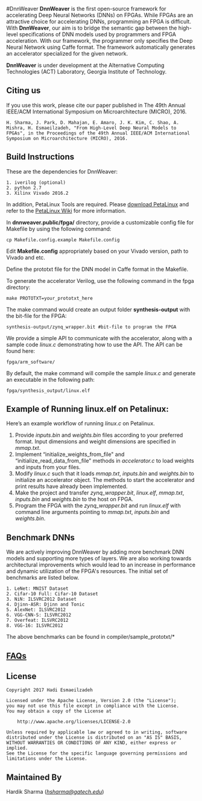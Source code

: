 #DnnWeaver
**DnnWeaver** is the first open-source framework for accelerating Deep Neural Networks (DNNs) on FPGAs.
While FPGAs are an attractive choice for accelerating DNNs, programming an FPGA is difficult.
With **DnnWeaver**, our aim is to bridge the semantic gap between the high-level specifications of DNN models used by programmers and FPGA acceleration.
With our framework, the programmer only specifies the Deep Neural Network using Caffe format.
The framework automatically generates an accelerator specialized for the given network.

**DnnWeaver** is under development at the Alternative Computing Technologies (ACT) Laboratory, Georgia Institute of Technology.

## Citing us
If you use this work, please cite our paper published in The 49th Annual IEEE/ACM International Symposium on Microarchitecture (MICRO), 2016.

```
H. Sharma, J. Park, D. Mahajan, E. Amaro, J. K. Kim, C. Shao, A. Mishra, H. Esmaeilzadeh, "From High-Level Deep Neural Models to FPGAs", in the Proceedings of the 49th Annual IEEE/ACM International Symposium on Microarchitecture (MICRO), 2016.
```

## Build Instructions

These are the dependencies for DnnWeaver:
```
1. iverilog (optional)
2. python 2.7
3. Xilinx Vivado 2016.2
```


In addition, PetaLinux Tools are required. Please [download PetaLinux](https://www.xilinx.com/support/download/index.html/content/xilinx/en/downloadNav/embedded-design-tools.html) and refer to the [PetaLinux Wiki](http://www.wiki.xilinx.com/PetaLinux) for more information.

In **dnnweaver.public/fpga/** directory, provide a customizable config file for Makefile by using the following command:

```
cp Makefile.config.example Makefile.config
```

Edit **Makefile.config** appropriately based on your Vivado version, path to Vivado and etc.

Define the prototxt file for the DNN model in Caffe format in the Makefile.

To generate the accelerator Verilog, use the following command in the fpga directory:
```
make PROTOTXT=your_prototxt_here
```
The make command would create an output folder **synthesis-output** with the bit-file for the FPGA:
```
synthesis-output/zynq_wrapper.bit #bit-file to program the FPGA
```

We provide a simple API to communicate with the accelerator, along with a sample code *linux.c* demonstrating how to use the API. The API can be found here:
```
fpga/arm_software/
```
By default, the make command will compile the sample *linux.c* and generate an executable in the following path:
```
fpga/synthesis_output/linux.elf
```

## Example of Running linux.elf on Petalinux:

Here’s an example workflow of running *linux.c* on Petalinux.
1. Provide *inputs.bin* and *weights.bin* files according to your preferred format. Input dimensions and weight dimensions are specified in *mmap.txt*.
2. Implement “initialize_weights_from_file" and “initialize_read_data_from_file" methods in *accelerator.c* to load weights and inputs from your files.
3. Modify *linux.c* such that it loads *mmap.txt*, *inputs.bin* and *weights.bin* to initialize an accelerator object. The methods to start the accelerator and print results have already been implemented.
4. Make the project and transfer *zynq_wrapper.bit*, *linux.elf*, *mmap.txt*, *inputs.bin* and *weights.bin* to the host on FPGA. 
5. Program the FPGA with the *zynq_wrapper.bit* and run *linux.elf* with command line arguments pointing to *mmap.txt*, *inputs.bin* and *weights.bin*.


## Benchmark DNNs
We are actively improving DnnWeaver by adding more benchmark DNN models and supporting more types of layers.
We are also working towards architectural improvements which would lead to an increase in performance and dynamic utilization of the FPGA's resources.
The initial set of benchmarks are listed below.
```
1. LeNet: MNIST Dataset
2. Cifar-10 Full: Cifar-10 Dataset
3. NiN: ILSVRC2012 Dataset
4. Djinn-ASR: Djinn and Tonic
5. AlexNet: ILSVRC2012
6. VGG-CNN-S: ILSVRC2012
7. Overfeat: ILSVRC2012
8. VGG-16: ILSVRC2012
```
The above benchmarks can be found in compiler/sample\_prototxt/*

## [FAQs](https://bitbucket.org/hsharma35/dnnweaver.public/src/3b71c71903a3db25b67a44f9cbcc89fe0f4df47b/FAQs.md?at=master)

## License

```
Copyright 2017 Hadi Esmaeilzadeh

Licensed under the Apache License, Version 2.0 (the "License");
you may not use this file except in compliance with the License.
You may obtain a copy of the License at

    http://www.apache.org/licenses/LICENSE-2.0

Unless required by applicable law or agreed to in writing, software
distributed under the License is distributed on an "AS IS" BASIS,
WITHOUT WARRANTIES OR CONDITIONS OF ANY KIND, either express or implied.
See the License for the specific language governing permissions and
limitations under the License.
```

## Maintained By
Hardik Sharma (*hsharma@gatech.edu*)